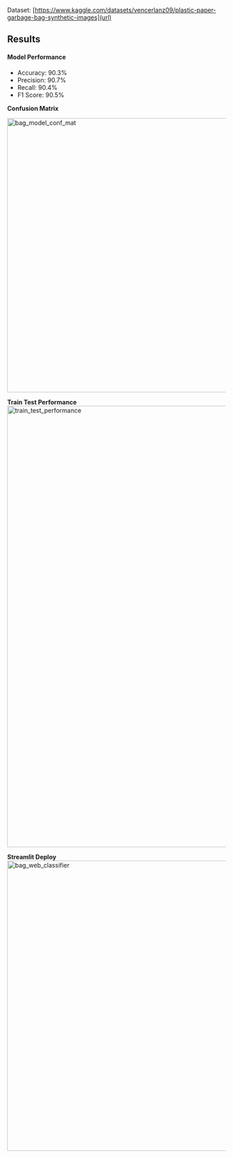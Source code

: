 
Dataset: [https://www.kaggle.com/datasets/vencerlanz09/plastic-paper-garbage-bag-synthetic-images](url)

## Results
#### Model Performance
- Accuracy: 90.3%
- Precision: 90.7%
- Recall: 90.4%
- F1 Score: 90.5%

**Confusion Matrix**

<img width="630" alt="bag_model_conf_mat" src="https://github.com/user-attachments/assets/934168d9-0565-4d60-9b67-2757bf255f8b">

**Train Test Performance**
<img width="1014" alt="train_test_performance" src="https://github.com/user-attachments/assets/ec6424b4-57e7-42ab-be23-480ce78fd77d">

**Streamlit Deploy**
<img width="667" alt="bag_web_classifier" src="https://github.com/user-attachments/assets/4f2930b9-f207-4e31-b5fa-42e97fef470c">
